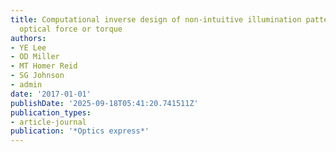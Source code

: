 ```yaml
---
title: Computational inverse design of non-intuitive illumination patterns to maximize
  optical force or torque
authors:
- YE Lee
- OD Miller
- MT Homer Reid
- SG Johnson
- admin
date: '2017-01-01'
publishDate: '2025-09-18T05:41:20.741511Z'
publication_types:
- article-journal
publication: '*Optics express*'
---
```

